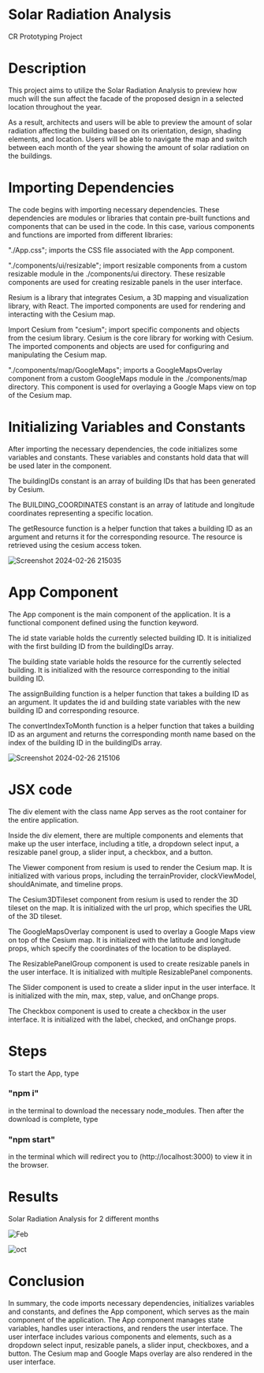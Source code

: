 # Solar Radiation Analysis
CR Prototyping Project

# Description 
This project aims to utilize the Solar Radiation Analysis to preview how much will the sun affect the facade of the proposed design in a selected location throughout the year.

As a result, architects and users will be able to preview the amount of solar radiation affecting the building based on its orientation, design, shading elements, and location. Users will be able to navigate the map and switch between each month of the year showing the amount of solar radiation on the buildings.

# Importing Dependencies
The code begins with importing necessary dependencies. These dependencies are modules or libraries that contain pre-built functions and components that can be used in the code. In this case, various components and functions are imported from different libraries:

"./App.css"; imports the CSS file associated with the App component.

"./components/ui/resizable"; import resizable components from a custom resizable module in the ./components/ui directory. These resizable components are used for creating resizable panels in the user interface.

Resium is a library that integrates Cesium, a 3D mapping and visualization library, with React. The imported components are used for rendering and interacting with the Cesium map.

Import Cesium from "cesium"; import specific components and objects from the cesium library. Cesium is the core library for working with Cesium. The imported components and objects are used for configuring and manipulating the Cesium map.

"./components/map/GoogleMaps"; imports a GoogleMapsOverlay component from a custom GoogleMaps module in the ./components/map directory. This component is used for overlaying a Google Maps view on top of the Cesium map.

# Initializing Variables and Constants
After importing the necessary dependencies, the code initializes some variables and constants. These variables and constants hold data that will be used later in the component.

The buildingIDs constant is an array of building IDs that has been generated by Cesium.

The BUILDING_COORDINATES constant is an array of latitude and longitude coordinates representing a specific location.

The getResource function is a helper function that takes a building ID as an argument and returns it for the corresponding resource. The resource is retrieved using the cesium access token.

![Screenshot 2024-02-26 215035](https://github.com/Omarabdelaal97/CR_Prototyping_Project/assets/122699912/cc2ac20a-19a6-4750-a000-906f20d81f17)

# App Component
The App component is the main component of the application. It is a functional component defined using the function keyword.

The id state variable holds the currently selected building ID. It is initialized with the first building ID from the buildingIDs array.

The building state variable holds the resource for the currently selected building. It is initialized with the resource corresponding to the initial building ID.

The assignBuilding function is a helper function that takes a building ID as an argument. It updates the id and building state variables with the new building ID and corresponding resource.

The convertIndexToMonth function is a helper function that takes a building ID as an argument and returns the corresponding month name based on the index of the building ID in the buildingIDs array.

![Screenshot 2024-02-26 215106](https://github.com/Omarabdelaal97/CR_Prototyping_Project/assets/122699912/82165666-fece-4f16-85e5-76a243a409ea)

# JSX code

The div element with the class name App serves as the root container for the entire application.

Inside the div element, there are multiple components and elements that make up the user interface, including a title, a dropdown select input, a resizable panel group, a slider input, a checkbox, and a button.

The Viewer component from resium is used to render the Cesium map. It is initialized with various props, including the terrainProvider, clockViewModel, shouldAnimate, and timeline props.

The Cesium3DTileset component from resium is used to render the 3D tileset on the map. It is initialized with the url prop, which specifies the URL of the 3D tileset.

The GoogleMapsOverlay component is used to overlay a Google Maps view on top of the Cesium map. It is initialized with the latitude and longitude props, which specify the coordinates of the location to be displayed.

The ResizablePanelGroup component is used to create resizable panels in the user interface. It is initialized with multiple ResizablePanel components.

The Slider component is used to create a slider input in the user interface. It is initialized with the min, max, step, value, and onChange props.

The Checkbox component is used to create a checkbox in the user interface. It is initialized with the label, checked, and onChange props.

# Steps

To start the App, type 
### "npm i"
in the terminal to download the necessary node_modules. Then after the download is complete, type
### "npm start"
in the terminal which will redirect you to (http://localhost:3000) to view it in the browser.

# Results

Solar Radiation Analysis for 2 different months

![Feb](https://github.com/Omarabdelaal97/CR_Prototyping_Project/assets/122699912/1ef2dd70-041a-4a7c-8d69-334ce84ce526)

![oct](https://github.com/Omarabdelaal97/CR_Prototyping_Project/assets/122699912/06043ae1-4b82-4d50-a70c-75ba15599209)

# Conclusion
In summary, the code imports necessary dependencies, initializes variables and constants, and defines the App component, which serves as the main component of the application. The App component manages state variables, handles user interactions, and renders the user interface. The user interface includes various components and elements, such as a dropdown select input, resizable panels, a slider input, checkboxes, and a button. The Cesium map and Google Maps overlay are also rendered in the user interface.
